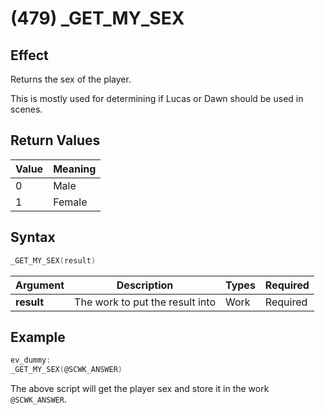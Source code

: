 # (479) _GET_MY_SEX

## Effect

Returns the sex of the player.

This is mostly used for determining if Lucas or Dawn should be used in scenes.

## Return Values

| Value | Meaning |
| - | - |
| 0 | Male |
| 1 | Female |

## Syntax

```c
_GET_MY_SEX(result)
```

| Argument | Description | Types | Required |
| - | - | - | - |
| **result** | The work to put the result into | Work | Required |

## Example

```c
ev_dummy:
_GET_MY_SEX(@SCWK_ANSWER)
```

The above script will get the player sex and store it in the work `@SCWK_ANSWER`.
